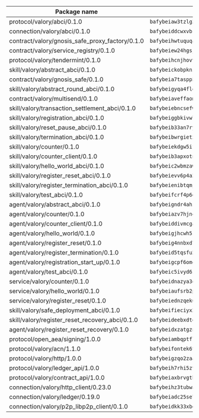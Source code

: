 | Package name                                                  | Package hash                                                  |
| ------------------------------------------------------------- | ------------------------------------------------------------- |
| protocol/valory/abci/0.1.0                                    | `bafybeiaw3tzlg3rkvnn5fcufblktmfwngmxugn4yo7pyjp76zz6aqtqcay` |
| connection/valory/abci/0.1.0                                  | `bafybeiddcwxvbsule5ore6odypykvi6m62uj4ikfplkgdokf7qnxb7ygcq` |
| contract/valory/gnosis_safe_proxy_factory/0.1.0               | `bafybeihwtuquqaimamkv26ucnyis4hc6lya34xwsx5n7hiksssnwfkekie` |
| contract/valory/service_registry/0.1.0                        | `bafybeiew24hgsjdasaqiikhulfa2rxgnh7pzpv2zzfwnsyfzbnrcj6dvjm` |
| protocol/valory/tendermint/0.1.0                              | `bafybeihcnjhovvyyfbkuw5sjyfx2lfd4soeocfqzxz54g67333m6nk5gxq` |
| skill/valory/abstract_abci/0.1.0                              | `bafybeickobpknzpdtlezxdvuuasudjvrauv6wlyiw2cwooatwntl56ibvy` |
| contract/valory/gnosis_safe/0.1.0                             | `bafybeia7taspp5boe5235fdv5ejdix7fdhyy4kwp26qx2ng2oo3k7kk7iy` |
| skill/valory/abstract_round_abci/0.1.0                        | `bafybeigyqa4fld6zkpbcfed77jrirgdk2jhhwaqo2wl3vcke2ugnnadeeu` |
| contract/valory/multisend/0.1.0                               | `bafybeiaveffaomsnmsc5hx62o77u7ilma6eipox7m5lrwa56737ektva3i` |
| skill/valory/transaction_settlement_abci/0.1.0                | `bafybeiebncsefwu34lsmbc4lo3ko3c6cya23dliqderux5bibyg4bwikga` |
| skill/valory/registration_abci/0.1.0                          | `bafybeiggbkivwlzpn3gxto3vft3zsvlzkufv3vge433dtui3gbf64vxkvm` |
| skill/valory/reset_pause_abci/0.1.0                           | `bafybeib33an7rygcmro36ny6vkzwwrfmlbhntjczw75j44kbljaqmuedeu` |
| skill/valory/termination_abci/0.1.0                           | `bafybeibwrgietx76q65wvjtl32zbfci4fgd2knl3nw7ccfvrmqyje7uzxy` |
| skill/valory/counter/0.1.0                                    | `bafybeiekdgw5ifhhrk5qogdu7vrddak2qxqljtvyhevkks5jlsqoac6o3m` |
| skill/valory/counter_client/0.1.0                             | `bafybeib3apxotnry7gt6a5q2cesdobjlcb5bjqjuzwnp4f5naozbiyxvja` |
| skill/valory/hello_world_abci/0.1.0                           | `bafybeic2wbmzawm3xtf3x5qxj5unylqndeymwd7kymfjuwykxfblvojuja` |
| skill/valory/register_reset_abci/0.1.0                        | `bafybeievv6p4a2xw3kqdaf7l6onnucn7fcne3qs7vcp6rrd4tfc55v7otm` |
| skill/valory/register_termination_abci/0.1.0                  | `bafybeienibtqmjxsjdjhkbnxuqea3fpnaccvgp4wt7zhae7j2eirnbmdyy` |
| skill/valory/test_abci/0.1.0                                  | `bafybeifcrf4p6gjipqnprysp6fyipy2wpnsqhpnbjdk33vqzcgegxpu7ze` |
| agent/valory/abstract_abci/0.1.0                              | `bafybeigndr4ahzea5z37zy4raho5trdpqb3dy2uljsijp7mxrkpeqjhm4u` |
| agent/valory/counter/0.1.0                                    | `bafybeiazv7hjn4bw7bl6raopogkb5plmxrso6f5j4ry3xvyzveay367diu` |
| agent/valory/counter_client/0.1.0                             | `bafybeiddivmcgauqdsbiedeenckltzyaukmyi3e4ccxp4cssqlqyadffwe` |
| agent/valory/hello_world/0.1.0                                | `bafybeigjhcwh5zfr3aiv3fmbjlbeclk4jzz24ukrhhjiqsmwzi6benmizy` |
| agent/valory/register_reset/0.1.0                             | `bafybeig4nnbxd7jw6zrt2dcubh77wwoy7e5sunioxupzotmnnpe2hkhcny` |
| agent/valory/register_termination/0.1.0                       | `bafybeid5tqsfu2idf5yjbh4qxqwmxdu4soenn4cgfmaejsi5ofdeiiztky` |
| agent/valory/registration_start_up/0.1.0                      | `bafybeigcpf6om454jzlxlevxo7ufreyo7ddhstbmv4niqmsvlqvoubr4uy` |
| agent/valory/test_abci/0.1.0                                  | `bafybeic5ivyd6z37b32u4vtjl5ylphejmqtz6epigvevojxci2eygiwlrq` |
| service/valory/counter/0.1.0                                  | `bafybeidnazya3g5fv5qe5ntj2rcbumx56pee2w6hsazywlqm576gavsjl4` |
| service/valory/hello_world/0.1.0                              | `bafybeiaufsrb2pt7jxkn5wrwwphuyqcd7n4neudk47exc2yu2zznufo474` |
| service/valory/register_reset/0.1.0                           | `bafybeiednzqek6duoqj6xxsjiwilwxa7r5z7yazhbamnfe3mplmj3mwa64` |
| skill/valory/safe_deployment_abci/0.1.0                       | `bafybeifieciyx24k5wrvnu5rugolahmoad2n4sh56rurfzgzddxuag2ecq` |
| skill/valory/register_reset_recovery_abci/0.1.0               | `bafybeideebxdtgbe4y7tajqf3fzb26mevrssatcu2k74kqtp2jiltehch4` |
| agent/valory/register_reset_recovery/0.1.0                    | `bafybeidxzatgznnceiuhnunbvfyladv37gcde4tz6maxxyp2etsbq5r66a` |
| protocol/open_aea/signing/1.0.0                               | `bafybeiambqptflge33eemdhis2whik67hjplfnqwieoa6wblzlaf7vuo44` |
| protocol/valory/acn/1.1.0                                     | `bafybeifontek6tvaecatoauiule3j3id6xoktpjubvuqi3h2jkzqg7zh7a` |
| protocol/valory/http/1.0.0                                    | `bafybeigzqo2zaakcjtzzsm6dh4x73v72xg6ctk6muyp5uq5ueb7y34fbxy` |
| protocol/valory/ledger_api/1.0.0                              | `bafybeih7rhi5zvfvwakx5ifgxsz2cfipeecsh7bm3gnudjxtvhrygpcftq` |
| protocol/valory/contract_api/1.0.0                            | `bafybeiaxbrvgtbdrh4lslskuxyp4awyr4whcx3nqq5yrr6vimzsxg5dy64` |
| connection/valory/http_client/0.23.0                          | `bafybeihz3tubwado7j3wlivndzzuj3c6fdsp4ra5r3nqixn3ufawzo3wii` |
| connection/valory/ledger/0.19.0                               | `bafybeiadc25se7dgnn4mufztwpzdono4xsfs45qknzdqyi3gckn6ccuv44` |
| connection/valory/p2p_libp2p_client/0.1.0                     | `bafybeidkk33xbga54szmitk6uwsi3ef56hbbdbuasltqtiyki34hgfpnxa` |
